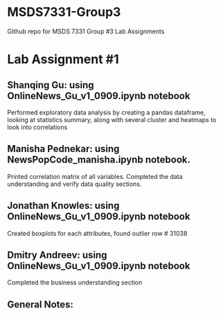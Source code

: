 # MSDS7331-Group3
Github repo for MSDS 7331 Group #3 Lab Assignments

# Lab Assignment #1

## Shanqing Gu: using OnlineNews_Gu_v1_0909.ipynb notebook
Performed exploratory data analysis by creating a pandas dataframe, looking at statistics summary, along with several cluster and heatmaps to look into correlations

## Manisha Pednekar: using NewsPopCode_manisha.ipynb notebook.
Printed correlation matrix of all variables. Completed the data understanding and verify data quality sections.


## Jonathan Knowles: using OnlineNews_Gu_v1_0909.ipynb notebook
Created boxplots for each attributes, found outlier row # 31038


## Dmitry Andreev: using OnlineNews_Gu_v1_0909.ipynb notebook
Completed the business understanding section


## General Notes: 
